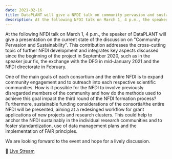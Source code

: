 ```yaml
---
date: 2021-02-16
title: DataPLANT will give a NFDI talk on community pervasion and sustainability
description: At the following NFDI talk on March 1, 4 p.m., the speaker of DataPLANT will give a presentation on the current state of the discussion on "Community Pervasion and Sustainability". This contribution addresses the cross-cutting topic of further NFDI development and integrates key aspects discussed since the beginning of the project in September 2020, such as in the speaker jour fix, the exchange with the DFG in mid-January 2021 and the NFDI directorate in February. One of the main goals of each ... 
---
```


At the following NFDI talk on March 1, 4 p.m., the speaker of DataPLANT will give a presentation on the current state of the discussion on "Community Pervasion and Sustainability". This contribution addresses the cross-cutting topic of further NFDI development and integrates key aspects discussed since the beginning of the project in September 2020, such as in the speaker jour fix, the exchange with the DFG in mid-January 2021 and the NFDI directorate in February.

One of the main goals of each consortium and the entire NFDI is to expand community engagement and to outreach into each respective scientific communities. How is it possible for the NFDI to involve previously disregarded members of the community and how do the methods used to achieve this goal impact the third round of the NFDI formation process? Furthermore, sustainable funding considerations of the consortia/the entire NFDI will be presented, aiming at a redesinged workflow for grant applications of new projects and research clusters. This could help to anchor the NFDI sustainably in the individual research communities and to foster standardization, use of data management plans and the implementation of FAIR principles.

We are looking forward to the event and hope for a lively discussion.

📣 [Live Stream](https://www.youtube.com/watch?v=VTGhtQmn2p4)